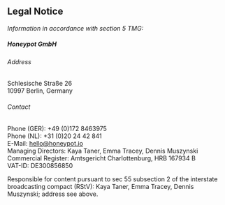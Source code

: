 ## Legal Notice

_Information in accordance with section 5 TMG:_

##### Honeypot GmbH

###### Address

Schlesische Straße 26<br />
10997 Berlin, Germany<br />

###### Contact

Phone (GER): +49 (0)172 8463975<br />
Phone (NL): +31 (0)20 24 42 841<br />
E-Mail: hello@honeypot.io<br />
Managing Directors: Kaya Taner, Emma Tracey, Dennis Muszynski<br />
Commercial Register: Amtsgericht Charlottenburg, HRB 167934 B<br />
VAT-ID: DE300856850

Responsible for content pursuant to sec 55 subsection 2 of the interstate
broadcasting compact (RStV): Kaya Taner, Emma Tracey, Dennis Muszynski; address see above.
